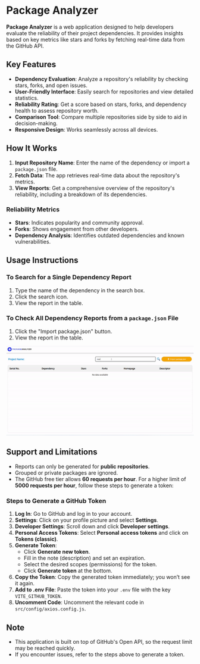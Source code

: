 # Package Analyzer

**Package Analyzer** is a web application designed to help developers evaluate the reliability of their project dependencies. It provides insights based on key metrics like stars and forks by fetching real-time data from the GitHub API.

## Key Features

- **Dependency Evaluation**: Analyze a repository's reliability by checking stars, forks, and open issues.
- **User-Friendly Interface**: Easily search for repositories and view detailed statistics.
- **Reliability Rating**: Get a score based on stars, forks, and dependency health to assess repository worth.
- **Comparison Tool**: Compare multiple repositories side by side to aid in decision-making.
- **Responsive Design**: Works seamlessly across all devices.

## How It Works

1. **Input Repository Name**: Enter the name of the dependency or import a `package.json` file.
2. **Fetch Data**: The app retrieves real-time data about the repository's metrics.
3. **View Reports**: Get a comprehensive overview of the repository's reliability, including a breakdown of its dependencies.

### Reliability Metrics

- **Stars**: Indicates popularity and community approval.
- **Forks**: Shows engagement from other developers.
- **Dependency Analysis**: Identifies outdated dependencies and known vulnerabilities.

## Usage Instructions

### To Search for a Single Dependency Report

1. Type the name of the dependency in the search box.
2. Click the search icon.
3. View the report in the table.

### To Check All Dependency Reports from a `package.json` File

1. Click the "Import package.json" button.
2. View the report in the table.

![How To Use](https://github.com/deshmukh-ajinkya/packageanalyzer/raw/main/src/assets/how-to.gif)

## Support and Limitations

- Reports can only be generated for **public repositories**.
- Grouped or private packages are ignored.
- The GitHub free tier allows **60 requests per hour**. For a higher limit of **5000 requests per hour**, follow these steps to generate a token:

### Steps to Generate a GitHub Token

1. **Log In**: Go to GitHub and log in to your account.
2. **Settings**: Click on your profile picture and select **Settings**.
3. **Developer Settings**: Scroll down and click **Developer settings**.
4. **Personal Access Tokens**: Select **Personal access tokens** and click on **Tokens (classic)**.
5. **Generate Token**:
   - Click **Generate new token**.
   - Fill in the note (description) and set an expiration.
   - Select the desired scopes (permissions) for the token.
   - Click **Generate token** at the bottom.
6. **Copy the Token**: Copy the generated token immediately; you won’t see it again.
7. **Add to .env File**: Paste the token into your `.env` file with the key `VITE_GITHUB_TOKEN`.
8. **Uncomment Code**: Uncomment the relevant code in `src/config/axios.config.js`.

## Note

- This application is built on top of GitHub's Open API, so the request limit may be reached quickly.
- If you encounter issues, refer to the steps above to generate a token.
